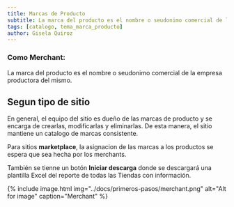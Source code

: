 ```yaml
---
title: Marcas de Producto
subtitle: La marca del producto es el nombre o seudonimo comercial de la empresa productora del mismo.
tags: [catalogo, tema_marca_producto]
author: Gisela Quiroz
---
```


### **Como Merchant:**

La marca del producto es el nombre o seudonimo comercial de la empresa productora del mismo.

## Segun tipo de sitio
En general, el equipo del sitio es dueño de las marcas de producto y se encarga de crearlas, modificarlas y eliminarlas. De esta manera, el sitio mantiene un catalogo de marcas consistente.

Para sitios **marketplace**, la asignacion de las marcas a los productos se espera que sea hecha por los merchants.

También se tienne un botón **Iniciar descarga** donde se descargará una plantilla Excel del reporte de todas las Tiendas con información.

{% include image.html img="../docs/primeros-pasos/merchant.png" alt="Alt for image" caption="Merchant" %}
